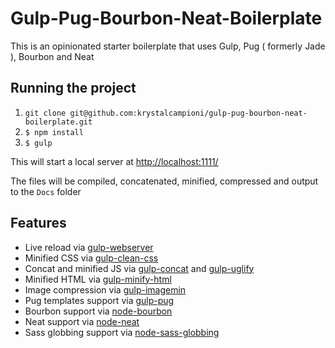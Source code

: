 # Gulp-Pug-Bourbon-Neat-Boilerplate
This is an opinionated starter boilerplate that uses Gulp, Pug ( formerly Jade ), Bourbon and Neat


## Running the project
1. `git clone git@github.com:krystalcampioni/gulp-pug-bourbon-neat-boilerplate.git`
2. `$ npm install`
3. `$ gulp`

This will start a local server at [http://localhost:1111/](http://localhost:1111/)

The files will be compiled, concatenated, minified, compressed and output to the `Docs` folder

## Features
 - Live reload via [gulp-webserver](https://www.npmjs.com/package/gulp-webserver)
 - Minified CSS via [gulp-clean-css](https://www.npmjs.com/package/gulp-clean-css)
 - Concat and minified JS via [gulp-concat](https://www.npmjs.com/package/gulp-concat) and [gulp-uglify](https://www.npmjs.com/package/gulp-uglify)
 - Minified HTML via [gulp-minify-html](https://www.npmjs.com/package/gulp-minify-html)
 - Image compression via [gulp-imagemin](https://github.com/sindresorhus/gulp-imagemin)
 - Pug templates support via [gulp-pug](https://www.npmjs.com/package/gulp-pug)
 - Bourbon support via [node-bourbon](https://www.npmjs.com/package/node-bourbon)
 - Neat support via [node-neat](https://www.npmjs.com/package/node-neat)
 - Sass globbing support via [node-sass-globbing](https://www.npmjs.com/package/node-sass-globbing)
